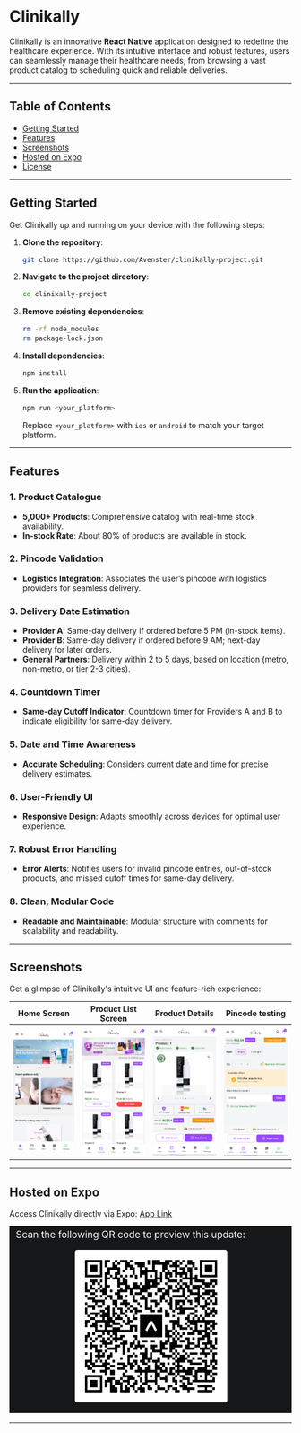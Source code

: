 

# Clinikally

Clinikally is an innovative **React Native** application designed to redefine the healthcare experience. With its intuitive interface and robust features, users can seamlessly manage their healthcare needs, from browsing a vast product catalog to scheduling quick and reliable deliveries.

---

## Table of Contents
- [Getting Started](#getting-started)
- [Features](#features)
- [Screenshots](#screenshots)
- [Hosted on Expo](#hosted-on-expo)
- [License](#license)

---

## Getting Started

Get Clinikally up and running on your device with the following steps:

1. **Clone the repository**:
    ```bash
    git clone https://github.com/Avenster/clinikally-project.git
    ```

2. **Navigate to the project directory**:
    ```bash
    cd clinikally-project
    ```

3. **Remove existing dependencies**:
    ```bash
    rm -rf node_modules
    rm package-lock.json
    ```

4. **Install dependencies**:
    ```bash
    npm install
    ```

5. **Run the application**:
    ```bash
    npm run <your_platform>
    ```
    Replace `<your_platform>` with `ios` or `android` to match your target platform.

---

## Features

### 1. Product Catalogue
- **5,000+ Products**: Comprehensive catalog with real-time stock availability.
- **In-stock Rate**: About 80% of products are available in stock.

### 2. Pincode Validation
- **Logistics Integration**: Associates the user’s pincode with logistics providers for seamless delivery.

### 3. Delivery Date Estimation
- **Provider A**: Same-day delivery if ordered before 5 PM (in-stock items).
- **Provider B**: Same-day delivery if ordered before 9 AM; next-day delivery for later orders.
- **General Partners**: Delivery within 2 to 5 days, based on location (metro, non-metro, or tier 2-3 cities).

### 4. Countdown Timer
- **Same-day Cutoff Indicator**: Countdown timer for Providers A and B to indicate eligibility for same-day delivery.

### 5. Date and Time Awareness
- **Accurate Scheduling**: Considers current date and time for precise delivery estimates.

### 6. User-Friendly UI
- **Responsive Design**: Adapts smoothly across devices for optimal user experience.

### 7. Robust Error Handling
- **Error Alerts**: Notifies users for invalid pincode entries, out-of-stock products, and missed cutoff times for same-day delivery.

### 8. Clean, Modular Code
- **Readable and Maintainable**: Modular structure with comments for scalability and readability.

---

## Screenshots

Get a glimpse of Clinikally's intuitive UI and feature-rich experience:

| Home Screen                 | Product List Screen           | Product Details                |Pincode testing                   |
|-----------------------------|-------------------------------|--------------------------------|----------------------------------|
| ![Home Screen](./ss1.png)   | ![Product List Screen](./ss2.png) | ![Home Screen (Alt)](./ss3.png) | ![Product List (Alt)](./ss4.png) |

---

## Hosted on Expo

Access Clinikally directly via Expo:
[App Link]([https://expo.dev/preview/update?message=hey&updateRuntimeVersion=1.0.0&createdAt=2024-10-29T15%3A17%3A08.487Z&slug=exp&projectId=f388c614-2f49-4f38-9002-5df0c66f47c9&group=ebbb9311-68e4-4584-83ab-dd50b760c1d9](https://expo.dev/preview/update?message=hey&updateRuntimeVersion=1.0.0&createdAt=2024-10-29T17%3A28%3A39.585Z&slug=exp&projectId=f388c614-2f49-4f38-9002-5df0c66f47c9&group=dc96ff7d-7c6d-4aff-8d3b-ba6d26477771))

![Home Screen](./ss6.png)

---

